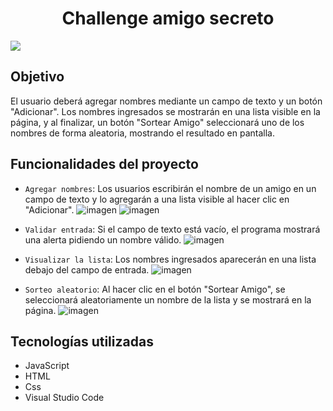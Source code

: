 <h1 align="center"> Challenge amigo secreto </h1>

   <p align="left">
   <img src="https://img.shields.io/badge/STATUS-%20FINALIZADO-green">
   </p>

## Objetivo
El usuario deberá agregar nombres mediante un campo de texto y un botón "Adicionar". Los nombres ingresados se mostrarán en una lista visible en la página, y al finalizar, un botón "Sortear Amigo" seleccionará uno de los nombres de forma aleatoria, mostrando el resultado en pantalla.

## Funcionalidades del proyecto
- `Agregar nombres`: Los usuarios escribirán el nombre de un amigo en un campo de texto y lo agregarán a una lista visible al hacer clic en "Adicionar".
![imagen](https://github.com/user-attachments/assets/2afd4c49-659a-4ba9-89a6-55af7b9da808)
![imagen](https://github.com/user-attachments/assets/a0c08fb9-d95c-425a-81d2-0be3960272fa)

-  `Validar entrada`: Si el campo de texto está vacío, el programa mostrará una alerta pidiendo un nombre válido.
![imagen](https://github.com/user-attachments/assets/022fd8f2-0271-4cb1-9c56-ad17b3b83f8d)

-  `Visualizar la lista`: Los nombres ingresados aparecerán en una lista debajo del campo de entrada.
![imagen](https://github.com/user-attachments/assets/16d9a680-4ac4-42a8-94fa-9c25faafc76a)

-  `Sorteo aleatorio`: Al hacer clic en el botón "Sortear Amigo", se seleccionará aleatoriamente un nombre de la lista y se mostrará en la página.
![imagen](https://github.com/user-attachments/assets/15858667-9c8d-4a54-8fd4-6a5b5ef4f356)

## Tecnologías utilizadas
- JavaScript
- HTML
- Css
- Visual Studio Code

